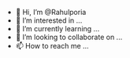 - 👋 Hi, I’m @Rahulporia
- 👀 I’m interested in ...
- 🌱 I’m currently learning ...
- 💞️ I’m looking to collaborate on ...
- 📫 How to reach me ...

<!---
Rahulporia/Rahulporia is a ✨ special ✨ repository because its `README.md` (this file) appears on your GitHub profile.
You can click the Preview link to take a look at your changes.
--->
